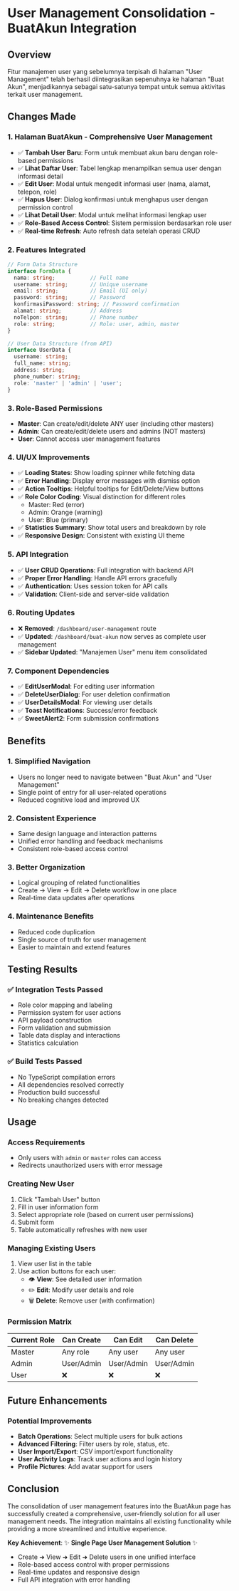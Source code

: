 # User Management Consolidation - BuatAkun Integration

## Overview
Fitur manajemen user yang sebelumnya terpisah di halaman "User Management" telah berhasil diintegrasikan sepenuhnya ke halaman "Buat Akun", menjadikannya sebagai satu-satunya tempat untuk semua aktivitas terkait user management.

## Changes Made

### 1. **Halaman BuatAkun - Comprehensive User Management**
- ✅ **Tambah User Baru**: Form untuk membuat akun baru dengan role-based permissions
- ✅ **Lihat Daftar User**: Tabel lengkap menampilkan semua user dengan informasi detail
- ✅ **Edit User**: Modal untuk mengedit informasi user (nama, alamat, telepon, role)
- ✅ **Hapus User**: Dialog konfirmasi untuk menghapus user dengan permission control
- ✅ **Lihat Detail User**: Modal untuk melihat informasi lengkap user
- ✅ **Role-Based Access Control**: Sistem permission berdasarkan role user
- ✅ **Real-time Refresh**: Auto refresh data setelah operasi CRUD

### 2. **Features Integrated**
```typescript
// Form Data Structure
interface FormData {
  nama: string;           // Full name
  username: string;       // Unique username
  email: string;          // Email (UI only)
  password: string;       // Password
  konfirmasiPassword: string; // Password confirmation
  alamat: string;         // Address
  noTelpon: string;       // Phone number
  role: string;           // Role: user, admin, master
}

// User Data Structure (from API)
interface UserData {
  username: string;
  full_name: string;
  address: string;
  phone_number: string;
  role: 'master' | 'admin' | 'user';
}
```

### 3. **Role-Based Permissions**
- **Master**: Can create/edit/delete ANY user (including other masters)
- **Admin**: Can create/edit/delete users and admins (NOT masters)
- **User**: Cannot access user management features

### 4. **UI/UX Improvements**
- ✅ **Loading States**: Show loading spinner while fetching data
- ✅ **Error Handling**: Display error messages with dismiss option
- ✅ **Action Tooltips**: Helpful tooltips for Edit/Delete/View buttons
- ✅ **Role Color Coding**: Visual distinction for different roles
  - Master: Red (error)
  - Admin: Orange (warning) 
  - User: Blue (primary)
- ✅ **Statistics Summary**: Show total users and breakdown by role
- ✅ **Responsive Design**: Consistent with existing UI theme

### 5. **API Integration**
- ✅ **User CRUD Operations**: Full integration with backend API
- ✅ **Proper Error Handling**: Handle API errors gracefully
- ✅ **Authentication**: Uses session token for API calls
- ✅ **Validation**: Client-side and server-side validation

### 6. **Routing Updates**
- ❌ **Removed**: `/dashboard/user-management` route
- ✅ **Updated**: `/dashboard/buat-akun` now serves as complete user management
- ✅ **Sidebar Updated**: "Manajemen User" menu item consolidated

### 7. **Component Dependencies**
- ✅ **EditUserModal**: For editing user information
- ✅ **DeleteUserDialog**: For user deletion confirmation
- ✅ **UserDetailsModal**: For viewing user details
- ✅ **Toast Notifications**: Success/error feedback
- ✅ **SweetAlert2**: Form submission confirmations

## Benefits

### 1. **Simplified Navigation**
- Users no longer need to navigate between "Buat Akun" and "User Management"
- Single point of entry for all user-related operations
- Reduced cognitive load and improved UX

### 2. **Consistent Experience**
- Same design language and interaction patterns
- Unified error handling and feedback mechanisms
- Consistent role-based access control

### 3. **Better Organization**
- Logical grouping of related functionalities
- Create → View → Edit → Delete workflow in one place
- Real-time data updates after operations

### 4. **Maintenance Benefits**
- Reduced code duplication
- Single source of truth for user management
- Easier to maintain and extend features

## Testing Results

### ✅ **Integration Tests Passed**
- Role color mapping and labeling
- Permission system for user actions
- API payload construction
- Form validation and submission
- Table data display and interactions
- Statistics calculation

### ✅ **Build Tests Passed**
- No TypeScript compilation errors
- All dependencies resolved correctly
- Production build successful
- No breaking changes detected

## Usage

### **Access Requirements**
- Only users with `admin` or `master` roles can access
- Redirects unauthorized users with error message

### **Creating New User**
1. Click "Tambah User" button
2. Fill in user information form
3. Select appropriate role (based on current user permissions)
4. Submit form
5. Table automatically refreshes with new user

### **Managing Existing Users**
1. View user list in the table
2. Use action buttons for each user:
   - 👁️ **View**: See detailed user information
   - ✏️ **Edit**: Modify user details and role
   - 🗑️ **Delete**: Remove user (with confirmation)

### **Permission Matrix**
| Current Role | Can Create | Can Edit    | Can Delete  |
|--------------|------------|-------------|-------------|
| Master       | Any role   | Any user    | Any user    |
| Admin        | User/Admin | User/Admin  | User/Admin  |
| User         | ❌         | ❌          | ❌          |

## Future Enhancements

### Potential Improvements
- **Batch Operations**: Select multiple users for bulk actions
- **Advanced Filtering**: Filter users by role, status, etc.
- **User Import/Export**: CSV import/export functionality
- **User Activity Logs**: Track user actions and login history
- **Profile Pictures**: Add avatar support for users

## Conclusion

The consolidation of user management features into the BuatAkun page has successfully created a comprehensive, user-friendly solution for all user management needs. The integration maintains all existing functionality while providing a more streamlined and intuitive experience.

**Key Achievement**: ✨ **Single Page User Management Solution** ✨
- Create ➜ View ➜ Edit ➜ Delete users in one unified interface
- Role-based access control with proper permissions
- Real-time updates and responsive design
- Full API integration with error handling
